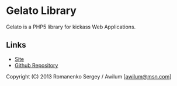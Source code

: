 # Gelato Library

Gelato is a PHP5 library for kickass Web Applications.

## Links
- [Site](http://gelato.monstra.org)
- [Github Repository](https://github.com/Monstra/gelato-library)

Copyright (C) 2013 Romanenko Sergey / Awilum [awilum@msn.com]